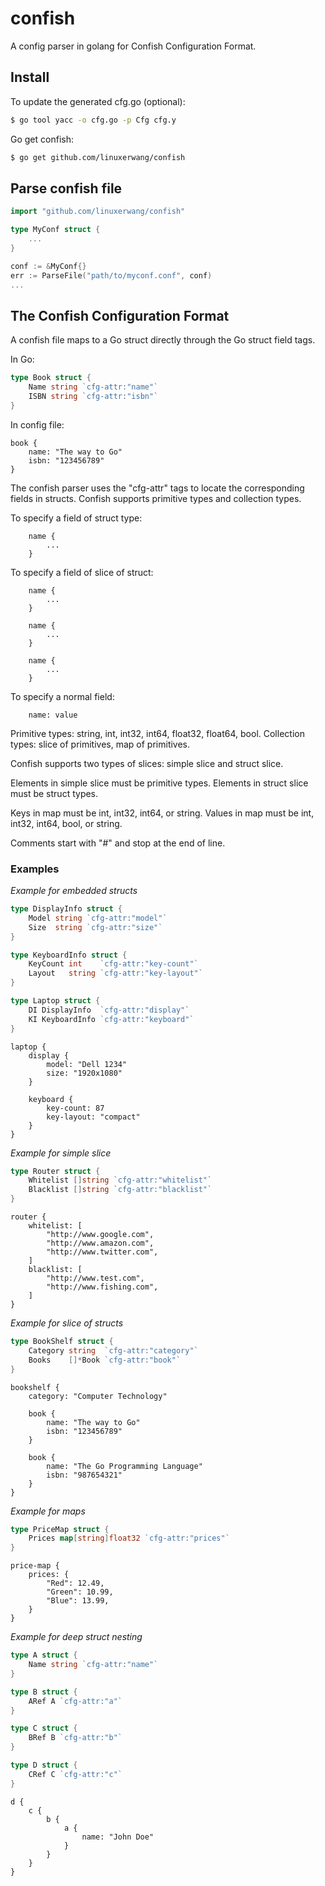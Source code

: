 # confish
A config parser in golang for Confish Configuration Format.

## Install

To update the generated cfg.go (optional):

```bash
$ go tool yacc -o cfg.go -p Cfg cfg.y
```

Go get confish:

```bash
$ go get github.com/linuxerwang/confish
```

## Parse confish file

```go
import "github.com/linuxerwang/confish"

type MyConf struct {
	...
}

conf := &MyConf{}
err := ParseFile("path/to/myconf.conf", conf)
...
```

## The Confish Configuration Format

A confish file maps to a Go struct directly through the Go struct field tags.

In Go:
```go
type Book struct {
	Name string `cfg-attr:"name"`
	ISBN string `cfg-attr:"isbn"`
}
```

In config file:
```
book {
	name: "The way to Go"
	isbn: "123456789"
}
```

The confish parser uses the "cfg-attr" tags to locate the corresponding fields
in structs. Confish supports primitive types and collection types.

To specify a field of struct type:

```
	name {
		...
	}
```

To specify a field of slice of struct:

```
	name {
		...
	}

	name {
		...
	}

	name {
		...
	}
```

To specify a normal field:

```
	name: value
```

Primitive types: string, int, int32, int64, float32, float64, bool.
Collection types: slice of primitives, map of primitives.

Confish supports two types of slices: simple slice and struct slice.

Elements in simple slice must be primitive types.
Elements in struct slice must be struct types.

Keys in map must be int, int32, int64, or string.
Values in map must be int, int32, int64, bool, or string.

Comments start with "#" and stop at the end of line.

### Examples

*Example for embedded structs*

```go
type DisplayInfo struct {
	Model string `cfg-attr:"model"`
	Size  string `cfg-attr:"size"`
}

type KeyboardInfo struct {
	KeyCount int    `cfg-attr:"key-count"`
	Layout   string `cfg-attr:"key-layout"`
}

type Laptop struct {
	DI DisplayInfo  `cfg-attr:"display"`
	KI KeyboardInfo `cfg-attr:"keyboard"`
}
```

```
laptop {
	display {
		model: "Dell 1234"
		size: "1920x1080"
	}

	keyboard {
		key-count: 87
		key-layout: "compact"
	}
}
```

*Example for simple slice*

```go
type Router struct {
	Whitelist []string `cfg-attr:"whitelist"`
	Blacklist []string `cfg-attr:"blacklist"`
}
```

```
router {
	whitelist: [
		"http://www.google.com",
		"http://www.amazon.com",
		"http://www.twitter.com",
	]
	blacklist: [
		"http://www.test.com",
		"http://www.fishing.com",
	]
}
```

*Example for slice of structs*

```go
type BookShelf struct {
	Category string  `cfg-attr:"category"`
	Books    []*Book `cfg-attr:"book"`
}
```

```
bookshelf {
	category: "Computer Technology"

	book {
		name: "The way to Go"
		isbn: "123456789"
	}

	book {
		name: "The Go Programming Language"
		isbn: "987654321"
	}
}
```

*Example for maps*

```go
type PriceMap struct {
	Prices map[string]float32 `cfg-attr:"prices"`
}
```

```
price-map {
	prices: {
		"Red": 12.49,
		"Green": 10.99,
		"Blue": 13.99,
	}
}
```

*Example for deep struct nesting*

```go
type A struct {
	Name string `cfg-attr:"name"`
}

type B struct {
	ARef A `cfg-attr:"a"`
}

type C struct {
	BRef B `cfg-attr:"b"`
}

type D struct {
	CRef C `cfg-attr:"c"`
}

```

```
d {
	c {
		b {
			a {
				name: "John Doe"
			}
		}
	}
}
```
